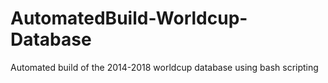 # AutomatedBuild-Worldcup-Database
Automated build of the 2014-2018 worldcup database using bash scripting
